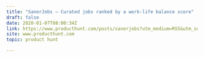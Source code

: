 ```yaml
---
title: "SanerJobs — Curated jobs ranked by a work-life balance score"
draft: false
date: 2020-01-07T08:00:34Z
link: https://www.producthunt.com/posts/sanerjobs?utm_medium=RSS&utm_source=hune
site: www.producthunt.com
topic: product hunt  

---
```

